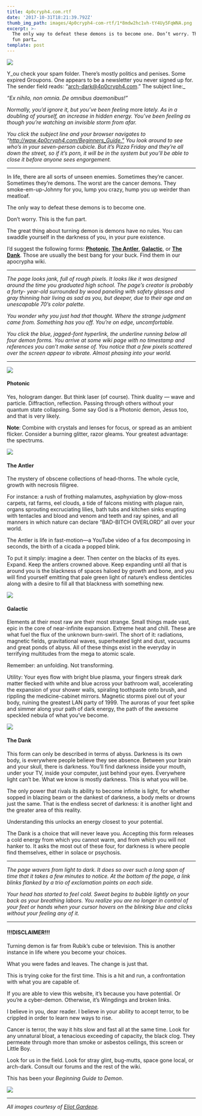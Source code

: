 ```yaml
---
title: 4p0cryph4.com.rtf
date: '2017-10-31T18:21:39.792Z'
thumb_img_path: images/4p0cryph4-com-rtf/1*8mdw2hc1vh-tY4Uy5FqWNA.png
excerpt: >-
  The only way to defeat these demons is to become one. Don’t worry. This is the
  fun part…
template: post
---
```

![](/images/4p0cryph4-com-rtf/1*8mdw2hc1vh-tY4Uy5FqWNA.png)



Y_ou check your spam folder. There’s mostly politics and penises. Some expired Groupons. One appears to be a newsletter you never signed up for. The sender field reads: “arch-dark@4p0cryph4.com.” The subject line:_

_“Ex nihilo, non omnia. De omnibus daemonibus!”_

_Normally, you’d ignore it, but you’ve been feeling_ more _lately. As in a doubling of yourself, an increase in hidden energy. You’ve been feeling as though you’re watching an invisible storm from afar._

_You click the subject line and your browser navigates to “http://waw.4p0cryph4.com/Beginners_Guide.” You look around to see who’s in your seven-person cubicle. But it’s Pizza Friday and they’re all down the street, so if it’s porn, it will be in the system but you’ll be able to close it before anyone sees engorgement._

- - -

In life, there are all sorts of unseen enemies. Sometimes they’re cancer. Sometimes they’re demons. The worst are the cancer demons. They smoke-em-up-Johnny for you, lump you crazy, hump you up weirder than meatloaf.

The only way to defeat these demons is to become one.

Don’t worry. This is the fun part.

The great thing about turning demon is demons have no rules. You can swaddle yourself in the darkness of you, in your pure existence.

I’d suggest the following forms: [**Photonic**](#ad90), [**The Antler**](#2965), [**Galactic**](#54a7), or [**The Dank**](#12fb). Those are usually the best bang for your buck. Find them in our apocrypha wiki.

- - -

_The page looks jank, full of rough pixels. It looks like it was designed around the time you graduated high school. The page’s creator is probably a forty- year-old surrounded by wood paneling with safety glasses and gray thinning hair living as sad as you, but deeper, due to their age and an unescapable 70’s color palette._

_You wonder why you just had that thought. Where the strange judgment came from. Something has you off. You’re on edge, uncomfortable._

_You click the blue, jagged-font hyperlink, the underline running below all four demon forms. You arrive at some wiki page with no timestamp and references you can’t make sense of. You notice that a few pixels scattered over the screen appear to vibrate. Almost phasing into your world._

- - -

![](/images/4p0cryph4-com-rtf/1*BPMe6H7Uo3s-JCsndwUnHA.png)

#### Photonic

Yes, hologram danger. But think laser (of course). Think duality — wave and particle. Diffraction, reflection. Passing through others without your quantum state collapsing. Some say God is a Photonic demon, Jesus too, and that is very likely.

**Note**: Combine with crystals and lenses for focus, or spread as an ambient flicker. Consider a burning glitter, razor gleams. Your greatest advantage: the spectrums.

![](/images/4p0cryph4-com-rtf/1*qmUAbtbiEY17yzK1e8IxwQ.png)

#### The Antler

The mystery of obscene collections of head-thorns. The whole cycle, growth with necrosis filigree.

For instance: a rush of frothing malamutes, asphyxiation by glow-moss carpets, rat farms, eel clouds, a tide of falcons misting with plague rain, organs sprouting excruciating lilies, bath tubs and kitchen sinks erupting with tentacles and blood and venom and teeth and ray spines, and all manners in which nature can declare “BAD-BITCH OVERLORD” all over your world.

The Antler is life in fast-motion—a YouTube video of a fox decomposing in seconds, the birth of a cicada a popped blink.

To put it simply: imagine a deer. Then center on the blacks of its eyes. Expand. Keep the antlers crowned above. Keep expanding until all that is around you is the blackness of spaces haloed by growth and bone, and you will find yourself emitting that pale green light of nature’s endless denticles along with a desire to fill all that blackness with something new.

![](/images/4p0cryph4-com-rtf/1*BA89vvwy3nRpc6kVIA_gqA.png)

#### Galactic

Elements at their most raw are their most strange. Small things made vast, epic in the core of near-infinite expansion. Extreme heat and chill. These are what fuel the flux of the unknown burn-swirl. The short of it: radiations, magnetic fields, gravitational waves, superheated light and dust, vacuums and great ponds of abyss. All of these things exist in the everyday in terrifying multitudes from the mega to atomic scale.

Remember: an unfolding. Not transforming.

Utility: Your eyes flow with bright blue plasma, your fingers streak dark matter flecked with white and blue across your bathroom wall, accelerating the expansion of your shower walls, spiraling toothpaste onto brush, and rippling the medicine-cabinet mirrors. Magnetic storms pixel out of your body, ruining the greatest LAN party of 1999. The auroras of your feet spike and simmer along your path of dark energy, the path of the awesome speckled nebula of what you’ve become.

![](/images/4p0cryph4-com-rtf/1*_uBGlL_R8_SDVeSDYrr8Zg.png)

#### The Dank

This form can only be described in terms of abyss. Darkness is its own body, is everywhere people believe they see absence. Between your brain and your skull, there is darkness. You’ll find darkness inside your mouth, under your TV, inside your computer, just behind your eyes. Everywhere light can’t be. What we know is mostly darkness. This is what you will be.

The only power that rivals its ability to become infinite is light, for whether sopped in blazing beam or the dankest of darkness, a body melts or drowns just the same. That is the endless secret of darkness: it is another light and the greater area of this reality.

Understanding this unlocks an energy closest to your potential.

The Dank is a choice that will never leave you. Accepting this form releases a cold energy from which you cannot warm, and from which you will not hanker to. It asks the most out of these four, for darkness is where people find themselves, either in solace or psychosis.

- - -

_The page wavers from light to dark. It does so over such a long span of time that it takes a few minutes to notice. At the bottom of the page, a link blinks flanked by a trio of exclamation points on each side._

_Your head has started to feel cold. Sweat begins to bubble lightly on your back as your breathing labors. You realize you are no longer in control of your feet or hands when your cursor hovers on the blinking blue and clicks without your feeling any of it._

- - -

#### !!!DISCLAIMER!!!

Turning demon is far from Rubik’s cube or television. This is another instance in life where you become your choices.

What you were fades and leaves. The change is just that.

This is trying coke for the first time. This is a hit and run, a confrontation with what you are capable of.

If you are able to view this website, it’s because you have potential. Or you’re a cyber-demon. Otherwise, it’s Wingdings and broken links.

I believe in you, dear reader. I believe in your ability to accept terror, to be crippled in order to learn new ways to rise.

Cancer is terror, the way it hits slow and fast all at the same time. Look for any unnatural bloat, a tenacious exceeding of capacity, the black clog. They permeate through more than smoke or asbestos ceilings, this screen or Little Boy.

Look for us in the field. Look for stray glint, bug-mutts, space gone local, or arch-dark. Consult our forums and the rest of the wiki.

This has been your _Beginning Guide to Demon_.

![](/images/4p0cryph4-com-rtf/1*nnNqkgrGkk4D1icdMDY4EA.png)

- - -

_All images courtesy of_ [_Eliot Gardepe_](https://egardepe.itch.io/hypercard)_._
